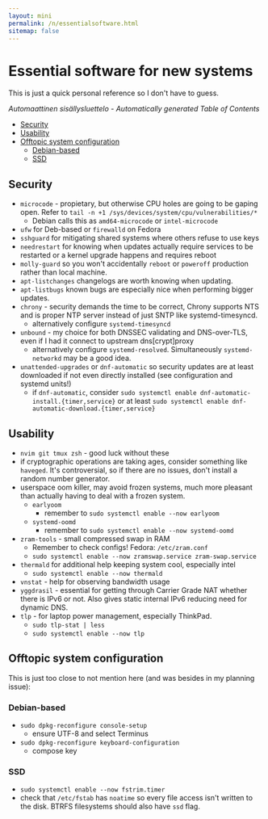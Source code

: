 ```yaml
---
layout: mini
permalink: /n/essentialsoftware.html
sitemap: false
---
```


# Essential software for new systems

This is just a quick personal reference so I don't have to guess.

<!-- editorconfig-checker-disable -->
<!-- prettier-ignore-start -->

<!-- START doctoc generated TOC please keep comment here to allow auto update -->
<!-- DON'T EDIT THIS SECTION, INSTEAD RE-RUN doctoc TO UPDATE -->
_Automaattinen sisällysluettelo - Automatically generated Table of Contents_

- [Security](#security)
- [Usability](#usability)
- [Offtopic system configuration](#offtopic-system-configuration)
  - [Debian-based](#debian-based)
  - [SSD](#ssd)

<!-- END doctoc generated TOC please keep comment here to allow auto update -->

<!-- prettier-ignore-end -->
<!-- editorconfig-checker-enable -->

## Security

- `microcode` - propietary, but otherwise CPU holes are going to be gaping open. Refer to `tail -n +1 /sys/devices/system/cpu/vulnerabilities/*`
  - Debian calls this as `amd64-microcode` or `intel-microcode`
- `ufw` for Deb-based or `firewalld` on Fedora
- `sshguard` for mitigating shared systems where others refuse to use keys
- `needrestart` for knowing when updates actually require services to be restarted or a kernel upgrade happens and requires reboot
- `molly-guard` so you won't accidentally `reboot` or `poweroff` production rather than local machine.
- `apt-listchanges` changelogs are worth knowing when updating.
- `apt-listbugs` known bugs are especially nice when performing bigger updates.
- `chrony` - security demands the time to be correct, Chrony supports NTS and is proper NTP server instead of just SNTP like systemd-timesyncd.
  - alternatively configure `systemd-timesyncd`
- `unbound` - my choice for both DNSSEC validating and DNS-over-TLS, even if I had it connect to upstream dns\[crypt\]proxy
  - alternatively configure `systemd-resolved`. Simultaneously `systemd-networkd` may be a good idea.
- `unattended-upgrades` or `dnf-automatic` so security updates are at least downloaded if not even directly installed (see configuration and systemd units!)
  - if `dnf-automatic`, consider `sudo systemctl enable dnf-automatic-install.{timer,service}`
    or at least `sudo systemctl enable dnf-automatic-download.{timer,service}`

## Usability

- `nvim git tmux zsh` - good luck without these
- if cryptographic operations are taking ages, consider something like `haveged`. It's controversial, so if there are no issues, don't install a random number generator.
- userspace oom killer, may avoid frozen systems, much more pleasant than actually having to deal with a frozen system.
  - `earlyoom`
    - remember to `sudo systemctl enable --now earlyoom`
  - `systemd-oomd`
    - remember to `sudo systemctl enable --now systemd-oomd`
- `zram-tools` - small compressed swap in RAM
  - Remember to check configs! Fedora: `/etc/zram.conf`
  - `sudo systemctl enable --now zramswap.service zram-swap.service`
- `thermald` for additional help keeping system cool, especially intel
  - `sudo systemctl enable --now thermald`
- `vnstat` - help for observing bandwidth usage
- `yggdrasil` - essential for getting through Carrier Grade NAT whether there is IPv6 or not. Also gives static internal IPv6 reducing need for dynamic DNS.
- `tlp` - for laptop power management, especially ThinkPad.
  - `sudo tlp-stat | less`
  - `sudo systemctl enable --now tlp`

## Offtopic system configuration

This is just too close to not mention here (and was besides in my planning issue):

### Debian-based

- `sudo dpkg-reconfigure console-setup`
  - ensure UTF-8 and select Terminus
- `sudo dpkg-reconfigure keyboard-configuration`
  - compose key

### SSD

- `sudo systemctl enable --now fstrim.timer`
- check that `/etc/fstab` has `noatime` so every file access isn't written to the disk. BTRFS filesystems should also have `ssd` flag.

